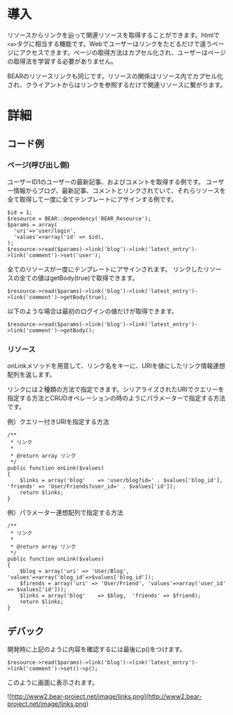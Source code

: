 # 導入 #

リソースからリンクを辿って関連リソースを取得することができます。htmlで`<a>`タグに相当する機能です。Webでユーザーはリンクをたどるだけで違うページにアクセスできます。ページの取得方法はカプセル化され、ユーザーはページの取得法を学習する必要がありません。

BEARのリソースリンクも同じです。リソースの関係はリソース内でカプセル化され、クライアントからはリンクを参照するだけで関連リソースに繋がります。


# 詳細 #

## コード例 ##

### ページ(呼び出し側) ###
ユーザーID1のユーザーの最新記事、およびコメントを取得する例です。
ユーザー情報からブログ、最新記事、コメントとリンクされていて、それらリソースを全て取得して一度に全てテンプレートにアサインする例です。

```
$id = 1;
$resource = BEAR::dependency('BEAR_Resource');
$params = array(
  'uri'=>'user/login',
  'values'=>array('id' => $id),
);
$resource->read($params)->link('blog')->link('latest_entry')->link('comment')->set('user');
```

全てのリソースが一度にテンプレートにアサインされます。
リンクしたリソースの全ての値はgetBody(true)で取得できます。
```
$resource->read($params)->link('blog')->link('latest_entry')->link('comment')->getBody(true);
```

以下のような場合は最初のログインの値だけが取得できます。
```
$resource->read($params)->link('blog')->link('latest_entry')->link('comment')->getBody();
```
### リソース ###

onLinkメソッドを用意して、リンク名をキーに、URIを値にしたリンク情報連想配列を返します。

リンクには２種類の方法で指定できます。シリアライズされたURIでクエリーを指定する方法とCRUDオペレーションの時のようにパラメーターで指定する方法です。

例）クエリー付きURIを指定する方法

```
/**
 * リンク 
 * 
 * @return array リンク
 */
public function onLink($values)
{
    $links = array('blog'    => 'user/blog?id=' . $values['blog_id'], 'friends' => 'User/Friends?user_id=' . $values['id']);
    return $links;
}
```

例）パラメーター連想配列で指定する方法

```
/**
 * リンク 
 * 
 * @return array リンク
 */
public function onLink($values)
{
    $blog = array('uri' => 'User/Blog', 'values'=>array('blog_id'=>$values['blog_id']);
    $firends = array('uri' => 'User/Friend', 'values'=>array('user_id' => $values['id']));
    $links = array('blog'    => $blog,  'friends' => $friend);
    return $links;
}
```

## デバック ##
開発時に上記のように内容を確認するには最後にp()をつけます。

```
$resource->read($params)->link('blog')->link('latest_entry')->link('comment')->set()->p();
```

このように画面に表示されます。

![http://www2.bear-project.net/image/links.png](http://www2.bear-project.net/image/links.png)